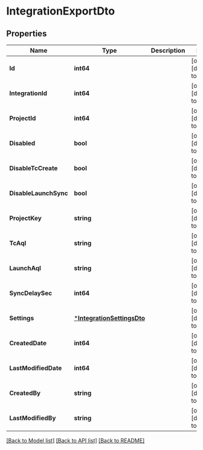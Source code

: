 # IntegrationExportDto

## Properties
Name | Type | Description | Notes
------------ | ------------- | ------------- | -------------
**Id** | **int64** |  | [optional] [default to null]
**IntegrationId** | **int64** |  | [optional] [default to null]
**ProjectId** | **int64** |  | [optional] [default to null]
**Disabled** | **bool** |  | [optional] [default to null]
**DisableTcCreate** | **bool** |  | [optional] [default to null]
**DisableLaunchSync** | **bool** |  | [optional] [default to null]
**ProjectKey** | **string** |  | [optional] [default to null]
**TcAql** | **string** |  | [optional] [default to null]
**LaunchAql** | **string** |  | [optional] [default to null]
**SyncDelaySec** | **int64** |  | [optional] [default to null]
**Settings** | [***IntegrationSettingsDto**](IntegrationSettingsDto.md) |  | [optional] [default to null]
**CreatedDate** | **int64** |  | [optional] [default to null]
**LastModifiedDate** | **int64** |  | [optional] [default to null]
**CreatedBy** | **string** |  | [optional] [default to null]
**LastModifiedBy** | **string** |  | [optional] [default to null]

[[Back to Model list]](../README.md#documentation-for-models) [[Back to API list]](../README.md#documentation-for-api-endpoints) [[Back to README]](../README.md)

